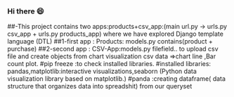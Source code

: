 ###  Hi there 😄 





##-This project contains two apps:products+csv_app:(main url.py -> urls.py csv_app + urls.py products_app)
where we have explored Django template language (DTL)
##1-first app : Products: models.py contains(product + purchase)
##2-second app : CSV-App:models.py filefield.. to upload csv file and create objects from 
chart visualization csv data =>chart line ,Bar count plot.
#pip freeze :to check installed libraries.
#installed libraries: pandas,matplotlib:interactive visualizations,seaborn (Python data visualization library based on matplotlib.) 
#panda :creating dataframe( data structure that organizes data into spreadshit) from our queryset
